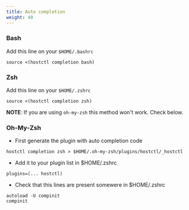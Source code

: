 ```yaml
---
title: Auto completion
weight: 40
---
```



### Bash

Add this line on your `$HOME/.bashrc`

```
source <(hostctl completion bash)
```


### Zsh

Add this line on your `$HOME/.zshrc`

```
source <(hostctl completion zsh)
```

**NOTE**: If you are using `oh-my-zsh` this method won't work. Check below.


### Oh-My-Zsh

- First generate the plugin with auto completion code

```
hostctl completion zsh > $HOME/.oh-my-zsh/plugins/hostctl/_hostctl
```

- Add it to your plugin list in $HOME/.zshrc

```
plugins=(... hostctl)
```

- Check that this lines are present somewere in $HOME/.zshrc 

```
autoload -U compinit
compinit
```


